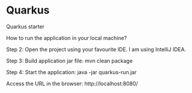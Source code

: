 # Quarkus
Quarkus starter

How to run the application in your local machine?


Step 2: Open the project using your favourite IDE. I am using IntelliJ IDEA.


Step 3: Build application  jar file: mvn clean package


Step 4: Start the application: java -jar quarkus-run.jar

Access the URL in  the browser: http://localhost:8080/


